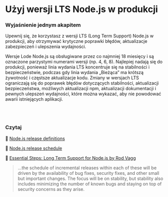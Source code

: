 # Użyj wersji LTS Node.js w produkcji

### Wyjaśnienie jednym akapitem

Upewnij się, że korzystasz z wersji LTS (Long Term Support) Node.js w produkcji, aby otrzymywać krytyczne poprawki błędów, aktualizacje zabezpieczeń i ulepszenia wydajności.

Wersje Lode Node.js są obsługiwane przez co najmniej 18 miesięcy i są oznaczone parzystymi numerami wersji (np. 4, 6, 8). Najlepiej nadają się do produkcji, ponieważ linia wydania LTS koncentruje się na stabilności i bezpieczeństwie, podczas gdy linia wydania „Bieżąca” ma krótszą żywotność i częstsze aktualizacje kodu. Zmiany w wersjach LTS ograniczają się do poprawek błędów dotyczących stabilności, aktualizacji bezpieczeństwa, możliwych aktualizacji npm, aktualizacji dokumentacji i pewnych ulepszeń wydajności, które można wykazać, aby nie powodować awarii istniejących aplikacji.

<br/><br/>

### Czytaj

🔗 [Node.js release definitions](https://nodejs.org/en/about/releases/)

🔗 [Node.js release schedule](https://github.com/nodejs/Release)

🔗 [Essential Steps: Long Term Support for Node.js by Rod Vagg](https://medium.com/@nodesource/essential-steps-long-term-support-for-node-js-8ecf7514dbd)
> ...the schedule of incremental releases within each of these will be driven by the availability of bug fixes, security fixes, and other small but important changes. The focus will be on stability, but stability also includes minimizing the number of known bugs and staying on top of security concerns as they arise.

<br/><br/>
